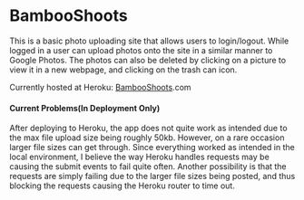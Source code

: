 # BambooShoots

This is a basic photo uploading site that allows users to login/logout. While logged in a user can upload photos onto the site in a similar manner to Google Photos. The photos can also be deleted by clicking on a picture to view it in a new webpage, and clicking on the trash can icon.

Currently hosted at Heroku: [BambooShoots](https://bambooshoots.herokuapp).com

#### Current Problems(In Deployment Only)

After deploying to Heroku, the app does not quite work as intended due to the max file upload size being roughly 50kb. However, on a rare occasion larger file sizes can get through. Since everything worked as intended in the local environment, I believe the way Heroku handles requests may be causing the submit events to fail quite often. Another possibility is that the requests are simply failing due to the larger file sizes being posted, and thus blocking the requests causing the Heroku router to time out.